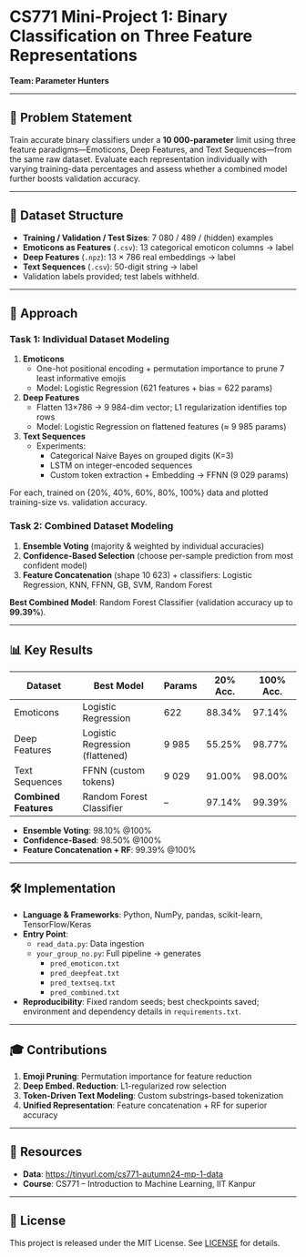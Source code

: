 # CS771 Mini-Project 1: Binary Classification on Three Feature Representations

**Team: Parameter Hunters**

---

## 🎯 Problem Statement  
Train accurate binary classifiers under a **10 000-parameter** limit using three feature paradigms—Emoticons, Deep Features, and Text Sequences—from the same raw dataset. Evaluate each representation individually with varying training-data percentages and assess whether a combined model further boosts validation accuracy.

---

## 📂 Dataset Structure  
- **Training / Validation / Test Sizes**: 7 080 / 489 / (hidden) examples  
- **Emoticons as Features** (`.csv`): 13 categorical emoticon columns → label  
- **Deep Features** (`.npz`): 13 × 786 real embeddings → label  
- **Text Sequences** (`.csv`): 50-digit string → label  
- Validation labels provided; test labels withheld.

---

## 🚀 Approach  

### Task 1: Individual Dataset Modeling  
1. **Emoticons**  
   - One-hot positional encoding + permutation importance to prune 7 least informative emojis  
   - Model: Logistic Regression (621 features + bias = 622 params)  
2. **Deep Features**  
   - Flatten 13×786 → 9 984-dim vector; L1 regularization identifies top rows  
   - Model: Logistic Regression on flattened features (≈ 9 985 params)  
3. **Text Sequences**  
   - Experiments:  
     - Categorical Naive Bayes on grouped digits (K=3)  
     - LSTM on integer-encoded sequences  
     - Custom token extraction + Embedding → FFNN (9 029 params)  

For each, trained on {20%, 40%, 60%, 80%, 100%} data and plotted training-size vs. validation accuracy.

### Task 2: Combined Dataset Modeling  
1. **Ensemble Voting** (majority & weighted by individual accuracies)  
2. **Confidence-Based Selection** (choose per-sample prediction from most confident model)  
3. **Feature Concatenation** (shape 10 623) + classifiers: Logistic Regression, KNN, FFNN, GB, SVM, Random Forest  

**Best Combined Model**: Random Forest Classifier (validation accuracy up to **99.39%**).

---

## 📊 Key Results  

| Dataset               | Best Model                       | Params  | 20% Acc. | 100% Acc. |
|-----------------------|----------------------------------|---------|----------|-----------|
| Emoticons             | Logistic Regression              | 622     | 88.34%   | 97.14%    |
| Deep Features         | Logistic Regression (flattened)  | 9 985   | 55.25%   | 98.77%    |
| Text Sequences        | FFNN (custom tokens)             | 9 029   | 91.00%   | 98.00%    |
| **Combined Features** | Random Forest Classifier         | –       | 97.14%   | 99.39%    |

- **Ensemble Voting**: 98.10% @100%  
- **Confidence-Based**: 98.50% @100%  
- **Feature Concatenation + RF**: 99.39% @100%  

---

## 🛠️ Implementation  

- **Language & Frameworks**: Python, NumPy, pandas, scikit-learn, TensorFlow/Keras  
- **Entry Point**:  
  - `read_data.py`: Data ingestion  
  - `your_group_no.py`: Full pipeline → generates  
    - `pred_emoticon.txt`  
    - `pred_deepfeat.txt`  
    - `pred_textseq.txt`  
    - `pred_combined.txt`  
- **Reproducibility**: Fixed random seeds; best checkpoints saved; environment and dependency details in `requirements.txt`.

---

## 🎓 Contributions  

1. **Emoji Pruning**: Permutation importance for feature reduction  
2. **Deep Embed. Reduction**: L1-regularized row selection  
3. **Token-Driven Text Modeling**: Custom substrings-based tokenization  
4. **Unified Representation**: Feature concatenation + RF for superior accuracy  

---

## 🔗 Resources  

- **Data**: https://tinyurl.com/cs771-autumn24-mp-1-data  
- **Course**: CS771 – Introduction to Machine Learning, IIT Kanpur  

---

## 📜 License  
This project is released under the MIT License. See [LICENSE](LICENSE) for details.  
